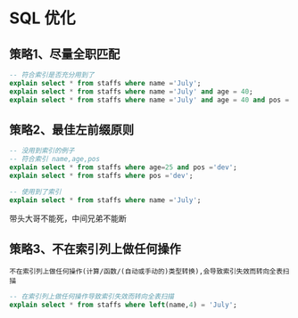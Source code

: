 # SQL 优化

## 策略1、尽量全职匹配

```sql
-- 符合索引是否充分用到了
explain select * from staffs where name ='July';
explain select * from staffs where name ='July' and age = 40;
explain select * from staffs where name ='July' and age = 40 and pos ='dev';
```

## 策略2、最佳左前缀原则

```sql
-- 没用到索引的例子
-- 符合索引 name,age,pos
explain select * from staffs where age=25 and pos ='dev';
explain select * from staffs where pos ='dev';

-- 使用到了索引
explain select * from staffs where name ='July';
```

带头大哥不能死，中间兄弟不能断

## 策略3、不在索引列上做任何操作

    不在索引列上做任何操作(计算/函数/(自动或手动的)类型转换),会导致索引失效而转向全表扫描
    
```sql
-- 在索引列上做任何操作导致索引失效而转向全表扫描
explain select * from staffs where left(name,4) = 'July';
```